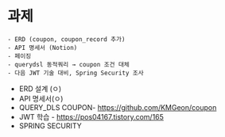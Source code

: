 # 과제 
```
- ERD (coupon, coupon_record 추가)
- API 명세서 (Notion)
- 페이징
- querydsl 동적쿼리 → coupon 조건 대체
- 다음 JWT 기술 대비, Spring Security 조사
```

- ERD 설계 (ㅇ)
- API 명세서(ㅇ)
- QUERY_DLS COUPON- https://github.com/KMGeon/coupon
- JWT 학습 - https://pos04167.tistory.com/165
- SPRING SECURITY
